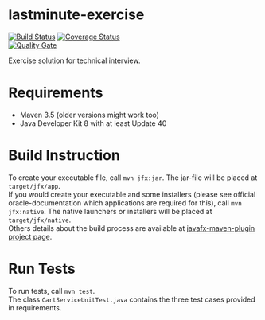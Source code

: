 # lastminute-exercise
[![Build Status](https://travis-ci.org/fastluca/lastminute-exercise.svg?branch=master)](https://travis-ci.org/fastluca/lastminute-exercise) 
[![Coverage Status](https://sonarcloud.io/api/project_badges/measure?project=com.lastminute%3Aexercise&metric=coverage)](https://sonarcloud.io/api/project_badges/measure?project=com.lastminute%3Aexercise&metric=coverage)  
[![Quality Gate](https://sonarcloud.io/api/project_badges/measure?project=com.lastminute%3Aexercise&metric=alert_status)](https://sonarcloud.io/api/project_badges/measure?project=com.lastminute%3Aexercise&metric=alert_status)   

Exercise solution for technical interview.   

Requirements
============
* Maven 3.5 (older versions might work too)
* Java Developer Kit 8 with at least Update 40

Build Instruction
============
To create your executable file, call `mvn jfx:jar`. The jar-file will be placed at `target/jfx/app`.  
If you would create your executable and some installers (please see official oracle-documentation which applications are required for this), call `mvn jfx:native`. The native launchers or installers will be placed at `target/jfx/native`.  
Others details about the build process are available at [javafx-maven-plugin project page](https://github.com/javafx-maven-plugin/javafx-maven-plugin).

Run Tests
============
To run tests, call `mvn test`.   
The class `CartServiceUnitTest.java` contains the three test cases provided in requirements.